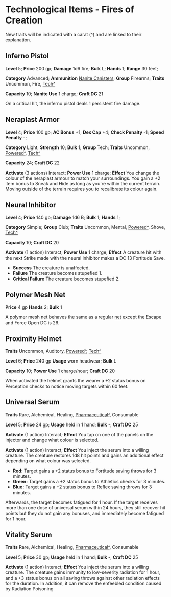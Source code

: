 # Technological Items - Fires of Creation

New traits will be indicated with a carat (^) and are linked to their explanation.

## Inferno Pistol

**Level** 5; **Price** 200 gp; **Damage** 1d6 fire; **Bulk** L; **Hands** 1; **Range** 30 feet;

**Category** Advanced; **Ammunition** [Nanite Canisters](../Gear/README.md#nanite-canister); **Group** Firearms; **Traits** Uncommon, Fire, [Tech^](/Traits/README.md#tech)

**Capacity** 10; **Nanite Use** 1 charge; **Craft DC** 21

On a critical hit, the inferno pistol deals 1 persistent fire damage.

## Neraplast Armor

**Level** 4; **Price** 100 gp; **AC Bonus** +1; **Dex Cap** +4; **Check Penalty** -1; **Speed Penalty** -;

**Category** Light; **Strength** 10; **Bulk** 1; **Group** Tech; **Traits** Uncommon, [Powered^](/Traits/README.md#powered), [Tech^](/Traits/README.md#tech)

**Capacity** 24; **Craft DC** 22

**Activate** (3 actions) Interact; **Power Use** 1 charge; **Effect** You change the colour of the neraplast armour to match your surroundings. You gain a +2 item bonus to Sneak and Hide as long as you're within the current terrain. Moving outside of the terrain requires you to recalibrate its colour again.

## Neural Inhibitor

**Level** 4; **Price** 140 gp; **Damage** 1d6 B; **Bulk** 1; **Hands** 1;

**Category** Simple; **Group** Club; **Traits** Uncommon, Mental, [Powered^](/Traits/README.md#powered), Shove, [Tech^](/Traits/README.md#tech)

**Capacity** 10; **Craft DC** 20

**Activate** (1 action) Interact; **Power Use** 1 charge; **Effect** A creature hit with the next Strike made with the neural inhibitor makes a DC 13 Fortitude Save.

* **Success** The creature is unaffected.
* **Failure** The creature becomes stupefied 1.
* **Critical Failure** The creature becomes stupefied 2.

## Polymer Mesh Net

**Price** 4 gp **Hands** 2; **Bulk** 1

A polymer mesh net behaves the same as a regular [net](http://2e.aonprd.com/Equipment.aspx?ID=681) except the Escape and Force Open DC is 26.

## Proximity Helmet

**Traits** Uncommon, Auditory, [Powered^](/Traits/README.md#powered), [Tech^](/Traits/README.md#tech)

**Level** 6; **Price** 240 gp **Usage** worn headwear; **Bulk** L

**Capacity** 10; **Power Use** 1 charge/hour; **Craft DC** 20

When activated the helmet grants the wearer a +2 status bonus on Perception checks to notice moving targets within 60 feet.

## Universal Serum

**Traits** Rare, Alchemical, Healing, [Pharmaceutical^](/Traits/README.md#pharmaceutical), Consumable

**Level** 5; **Price** 24 gp; **Usage** held in 1 hand; **Bulk** -; **Craft DC** 25

**Activate** (1 action) Interact; **Effect** You tap on one of the panels on the injector and change what colour is selected.

**Activate** (1 action) Interact; **Effect** You inject the serum into a willing creature. The creature restores 1d8 hit points and gains an additional effect depending on what colour was selected.

* **Red:** Target gains a +2 status bonus to Fortitude saving throws for 3 minutes.
* **Green:** Target gains a +2 status bonus to Athletics checks for 3 minutes.
* **Blue:**  Target gains a +2 status bonus to Reflex saving throws for 3 minutes.

Afterwards, the target becomes fatigued for 1 hour. If the target receives more than one dose of universal serum within 24 hours, they still recover hit points but they do not gain any bonuses, and immediately become fatigued for 1 hour.

## Vitality Serum

**Traits** Rare, Alchemical, Healing, [Pharmaceutical^](/Traits/README.md#pharmaceutical), Consumable

**Level** 5; **Price** 30 gp; **Usage** held in 1 hand; **Bulk** -; **Craft DC** 25

**Activate** (1 action) Interact; **Effect** You inject the serum into a willing creature. The creature gains immunity to low-severity radiation for 1 hour, and a +3 status bonus on all saving throws against other radiation effects for the duration. In addition, it can remove the enfeebled condition caused by Radiation Poisoning
